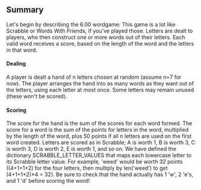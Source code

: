 ## Summary
Let's begin by describing the 6.00 wordgame: This game is a lot like Scrabble or Words With Friends, if you've played those. Letters are dealt to players, who then construct one or more words out of their letters. Each valid word receives a score, based on the length of the word and the letters in that word.

#### Dealing
A player is dealt a hand of n letters chosen at random (assume n=7 for now).
The player arranges the hand into as many words as they want out of the letters, using each letter at most once.
Some letters may remain unused (these won't be scored).

#### Scoring
The score for the hand is the sum of the scores for each word formed.
The score for a word is the sum of the points for letters in the word, multiplied by the length of the word, plus 50 points if all n letters are used on the first word created.
Letters are scored as in Scrabble; A is worth 1, B is worth 3, C is worth 3, D is worth 2, E is worth 1, and so on. We have defined the dictionary SCRABBLE_LETTER_VALUES that maps each lowercase letter to its Scrabble letter value.
For example, 'weed' would be worth 32 points ((4+1+1+2) for the four letters, then multiply by len('weed') to get (4+1+1+2)*4 = 32). Be sure to check that the hand actually has 1 'w', 2 'e's, and 1 'd' before scoring the word!
